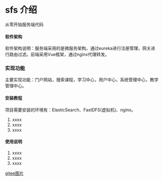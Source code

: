 # sfs 介绍
从零开始服务端代码

#### 软件架构
软件架构说明：服务端采用的是微服务架构，通过eureka进行注册管理，网关进行路由过滤。前端采用Vue框架，通过nginx代理转发。

###  实现功能
主要实现功能：门户网站，搜索课程，学习中心，用户中心，系统管理中心，教学管理中心。

#### 安装教程

项目需要安装的环境有：ElasticSearch、FastDFS(虚拟机)、nginx。

1.  xxxx
2.  xxxx
3.  xxxx

#### 使用说明

1.  xxxx
2.  xxxx
3.  xxxx

[gitee图片](https://images.gitee.com/uploads/images/2021/0130/122507_640aec76_5573516.png)



